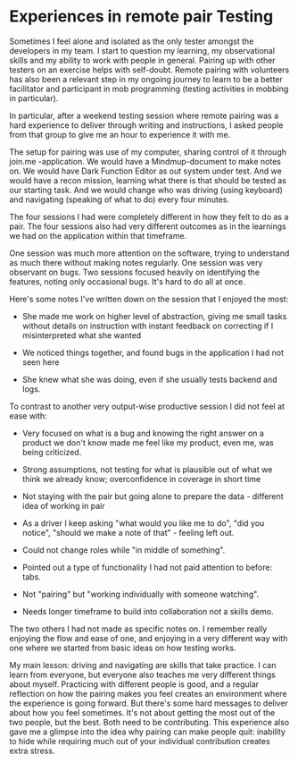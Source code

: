 # Experiences in remote pair Testing

Sometimes I feel alone and isolated as the only tester amongst the developers in my team. I start to question my learning, my observational skills and my ability to work with people in general. Pairing up with other testers on an exercise helps with self-doubt. Remote pairing with volunteers has also been a relevant step in my ongoing journey to learn to be a better facilitator and participant in mob programming (testing activities in mobbing in particular).

In particular, after a weekend testing session where remote pairing was a hard experience to deliver through writing and instructions, I asked people from that group to give me an hour to experience it with me.

The setup for pairing was use of my computer, sharing control of it through join.me -application. We would have a Mindmup-document to make notes on. We would have Dark Function Editor as out system under test. And we would have a recon mission, learning what there is that should be tested as our starting task. And we would change who was driving (using keyboard) and navigating (speaking of what to do) every four minutes.

The four sessions I had were completely different in how they felt to do as a pair. The four sessions also had very different outcomes as in the learnings we had on the application within that timeframe.

One session was much more attention on the software, trying to understand as much there without making notes regularly. One session was very observant on bugs. Two sessions focused heavily on identifying the features, noting only occasional bugs. It's hard to do all at once.

Here's some notes I've written down on the session that I enjoyed the most:

  * She made me work on higher level of abstraction, giving me small tasks without details on instruction with instant feedback on correcting if I misinterpreted what she wanted

  * We noticed things together, and found bugs in the application I had not seen here

  * She knew what she was doing, even if she usually tests backend and logs.

To contrast to another very output-wise productive session I did not feel at ease with:

  * Very focused on what is a bug and knowing the right answer on a product we don't know made me feel like my product, even me, was being criticized.

  * Strong assumptions, not testing for what is plausible out of what we think we already know; overconfidence in coverage in short time

  * Not staying with the pair but going alone to prepare the data - different idea of working in pair

  * As a driver I keep asking "what would you like me to do", "did you notice", "should we make a note of that" - feeling left out.

  * Could not change roles while "in middle of something".

  * Pointed out a type of functionality I had not paid attention to before: tabs.

  * Not "pairing" but "working individually with someone watching".

  * Needs longer timeframe to build into collaboration not a skills demo.

The two others I had not made as specific notes on. I remember really enjoying the flow and ease of one, and enjoying in a very different way with one where we started from basic ideas on how testing works.

My main lesson: driving and navigating are skills that take practice. I can learn from everyone, but everyone also teaches me very different things about myself. Practicing with different people is good, and a regular reflection on how the pairing makes you feel creates an environment where the experience is going forward. But there's some hard messages to deliver about how you feel sometimes. It's not about getting the most out of the two people, but the best. Both need to be contributing. This experience also gave me a glimpse into the idea why pairing can make people quit: inability to hide while requiring much out of your individual contribution creates extra stress. 
